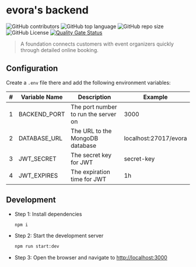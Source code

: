 # evora's backend

![GitHub contributors](https://img.shields.io/github/contributors/EXEFPT/evora)
![GitHub top language](https://img.shields.io/github/languages/top/EXEFPT/evora)
![GitHub repo size](https://img.shields.io/github/repo-size/EXEFPT/evora)
![GitHub License](https://img.shields.io/github/license/EXEFPT/evora)
[![Quality Gate Status](https://sonarcloud.io/api/project_badges/measure?project=EXEFPT_evora&metric=alert_status)](https://sonarcloud.io/summary/new_code?id=EXEFPT_evora)

> A foundation connects customers with event organizers quickly through detailed online booking.

## Configuration

Create a `.env` file there and add the following environment variables:

| #   | Variable Name | Description                          | Example                 |
| --- | ------------- | ------------------------------------ | ----------------------- |
| 1   | BACKEND_PORT  | The port number to run the server on | 3000                    |
| 2   | DATABASE_URL  | The URL to the MongoDB database      | localhost:27017/evora   |
| 3   | JWT_SECRET    | The secret key for JWT               | secret-key              |
| 4   | JWT_EXPIRES   | The expiration time for JWT          | 1h                      |

## Development

- Step 1: Install dependencies

  ```bash
  npm i
  ```

- Step 2: Start the development server

  ```bash
  npm run start:dev
  ```

- Step 3: Open the browser and navigate to [http://localhost:3000](http://localhost:3000)
